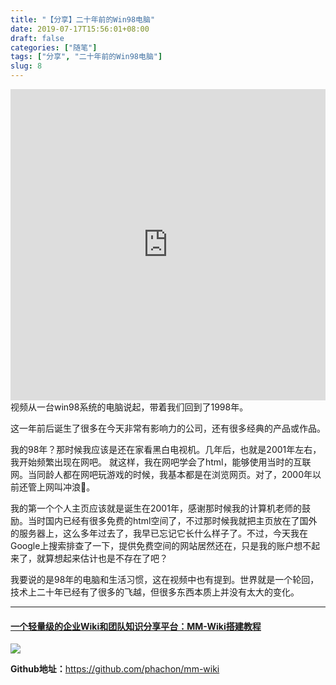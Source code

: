 ```yaml
---
title: "【分享】二十年前的Win98电脑"
date: 2019-07-17T15:56:01+08:00
draft: false
categories: ["随笔"]
tags: ["分享", "二十年前的Win98电脑"]
slug: 8
---
```


<iframe height=498 width=100% src='http://player.youku.com/embed/XNDAzNTUzNDQ1Ng==' frameborder=0 allowfullscreen></iframe>
视频从一台win98系统的电脑说起，带着我们回到了1998年。

这一年前后诞生了很多在今天非常有影响力的公司，还有很多经典的产品或作品。

我的98年？那时候我应该是还在家看黑白电视机。几年后，也就是2001年左右，我开始频繁出现在网吧。
就这样，我在网吧学会了html，能够使用当时的互联网。当同龄人都在网吧玩游戏的时候，我基本都是在浏览网页。对了，2000年以前还管上网叫冲浪🤭。

我的第一个个人主页应该就是诞生在2001年，感谢那时候我的计算机老师的鼓励。当时国内已经有很多免费的html空间了，不过那时候我就把主页放在了国外的服务器上，这么多年过去了，我早已忘记它长什么样子了。不过，今天我在Google上搜索排查了一下，提供免费空间的网站居然还在，只是我的账户想不起来了，就算想起来估计也是不存在了吧？

我要说的是98年的电脑和生活习惯，这在视频中也有提到。世界就是一个轮回，技术上二十年已经有了很多的飞越，但很多东西本质上并没有太大的变化。

---

#### [一个轻量级的企业Wiki和团队知识分享平台：MM-Wiki搭建教程](https://www.moerats.com/archives/949/) 

![](https://img.dtz9.com/imgs/2019/07/a0df449aa7df3d0d.png)

**Github地址：**<https://github.com/phachon/mm-wiki>

